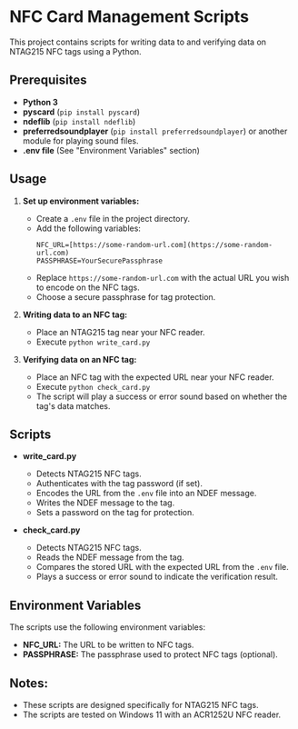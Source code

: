 # NFC Card Management Scripts

This project contains scripts for writing data to and verifying data on NTAG215 NFC tags using a Python.

## Prerequisites

* **Python 3**
* **pyscard** (`pip install pyscard`)
* **ndeflib** (`pip install ndeflib`)
* **preferredsoundplayer** (`pip install preferredsoundplayer`) or another module for playing sound files.
* **.env file** (See "Environment Variables" section)

## Usage

1. **Set up environment variables:**
   * Create a `.env` file in the project directory.
   * Add the following variables:
     ```
     NFC_URL=[https://some-random-url.com](https://some-random-url.com)
     PASSPHRASE=YourSecurePassphrase
     ```
   * Replace `https://some-random-url.com` with the actual URL you wish to encode on the NFC tags.
   * Choose a secure passphrase for tag protection.

2. **Writing data to an NFC tag:**
   * Place an NTAG215 tag near your NFC reader.
   * Execute `python write_card.py`

3. **Verifying data on an NFC tag:**
   * Place an NFC tag with the expected URL near your NFC reader.
   * Execute `python check_card.py`
   * The script will play a success or error sound based on whether the tag's data matches.

## Scripts

* **write_card.py**
    * Detects NTAG215 NFC tags.
    * Authenticates with the tag password (if set).
    * Encodes the URL from the `.env` file into an NDEF message.
    * Writes the NDEF message to the tag.
    * Sets a password on the tag for protection.

 * **check_card.py**
    * Detects NTAG215 NFC tags.
    * Reads the NDEF message from the tag.
    * Compares the stored URL with the expected URL from the `.env` file.
    * Plays a success or error sound to indicate the verification result.

## Environment Variables

The scripts use the following environment variables:

* **NFC_URL:** The URL to be written to NFC tags.
* **PASSPHRASE:** The passphrase used to protect NFC tags (optional).

## Notes:

* These scripts are designed specifically for NTAG215 NFC tags.
* The scripts are tested on Windows 11 with an ACR1252U NFC reader.

